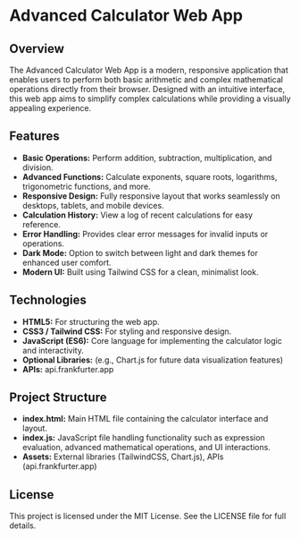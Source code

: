 # Advanced Calculator Web App

## Overview

The Advanced Calculator Web App is a modern, responsive application that enables users to perform both basic arithmetic and complex mathematical operations directly from their browser. Designed with an intuitive interface, this web app aims to simplify complex calculations while providing a visually appealing experience.

## Features
- **Basic Operations:** Perform addition, subtraction, multiplication, and division.
- **Advanced Functions:** Calculate exponents, square roots, logarithms, trigonometric functions, and more.
- **Responsive Design:** Fully responsive layout that works seamlessly on desktops, tablets, and mobile devices.
- **Calculation History:** View a log of recent calculations for easy reference.
- **Error Handling:** Provides clear error messages for invalid inputs or operations.
- **Dark Mode:** Option to switch between light and dark themes for enhanced user comfort.
- **Modern UI:** Built using Tailwind CSS for a clean, minimalist look.

## Technologies
- **HTML5:** For structuring the web app.
- **CSS3 / Tailwind CSS:** For styling and responsive design.
- **JavaScript (ES6):** Core language for implementing the calculator logic and interactivity.
- **Optional Libraries:** (e.g., Chart.js for future data visualization features)
- **APIs:** api.frankfurter.app

## Project Structure
- **index.html:** Main HTML file containing the calculator interface and layout.
- **index.js:** JavaScript file handling functionality such as expression evaluation, advanced mathematical operations, and UI interactions.
- **Assets:** External libraries (TailwindCSS, Chart.js), APIs (api.frankfurter.app)

## License
This project is licensed under the MIT License. See the LICENSE file for full details.